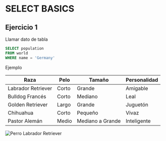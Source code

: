 # SELECT BASICS

## Ejercicio 1

Llamar dato de tabla

```sql
SELECT population 
FROM world
WHERE name = 'Germany'
```
Ejemplo

| Raza | Pelo | Tamaño | Personalidad |
| --- | --- | --- | --- |
| Labrador Retriever | Corto | Grande | Amigable |
| Bulldog Francés | Corto | Mediano | Leal |
| Golden Retriever | Largo | Grande | Juguetón |
| Chihuahua | Corto | Pequeño | Vivaz |
| Pastor Alemán | Medio | Mediano a Grande | Inteligente |


![Perro Labrador Retriever](http://t0.gstatic.com/licensed-image?q=tbn:ANd9GcQkrjYxSfSHeCEA7hkPy8e2JphDsfFHZVKqx-3t37E4XKr-AT7DML8IwtwY0TnZsUcQ)




